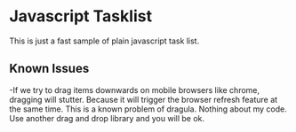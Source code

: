 # Javascript Tasklist
This is just a fast sample of plain javascript task list.

## Known Issues
-If we try to drag items downwards on mobile browsers like chrome, dragging will stutter. Because it will trigger the browser refresh feature at the same time. This is a known problem of dragula. Nothing about my code. Use another drag and drop library and you will be ok.
